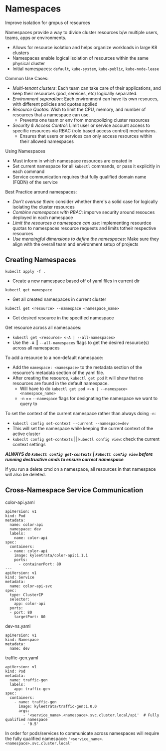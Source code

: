 # Namespaces

Improve isolation for gropus of resources

Namespaces provide a way to divide cluster resources b/w multiple users, teams, apps or environments.
- Allows for resource isolation and helps organize workloads in large K8 clusters
- Namespaces enable logical isolation of resources within the same physical cluster
- Initial namespaces: `default`, `kube-system`, `kube-public`, `kube-node-lease`

Common Use Cases:
- *Multi-tenant clusters*: Each team can take care of their applications, and keep their resources (pod, services, etc) logically separated.
- *Environment separation*: Each environment can have its own resouces, with different policies and quotas applied
- *Resource Quotas*: Wish to limit the CPU, memory, and number of resources that a namespace can use.
    - Prevents one team or env from monopolizing cluster resources
- *Security & Access Control*: Limit user or service account access to specific resources via RBAC (role based access control) mechanisms.
    - Ensures that users or services can only access resources within their allowed namespaces

Using Namespaces
- Must inform in which namespace resources are created in
- Set current namespace for all `kubectl` commands, or pass it explicitly in each command
- Service communication requires that fully qualified domain name (FQDN) of the service

Best Practice around namespaces:
- *Don't overuse them*: consider whether there's a solid case for logically isolating the cluster resources
- *Combine namespaces with RBAC*: imporve security around resouces deployed in each namespace
- *Limit the resources a namespace can use*: implementing resourdce quotas to namespaces resource requests and limits totheir respective resources
- *Use menaingful dimensions to define the namespaces*: Make sure they align with the overall team and environment setup of projects

## Creating Namespaces
`kubeclt apply -f .`
- Create a new namespace based off of yaml files in current dir

`kubectl get namespace`
- Get all created namespaces in current cluster

`kubectl get <resource> --namespace <namespace_name>`
- Get desired resource in the specified namespace

Get resource across all namespaces:
- `kubectl get <resource> <-A | --all-namespaces>`
- Use the `-A` || `--all-namespaces` flags to get the desired resource(s) across all namespaces

To add a resource to a non-default namespace:
- Add the `namespace: <namespace>` to the metadata section of the resource's metadata section of the yaml file.
- After creating the resource, `kubectl get pod` it will show that no resources are found in the default namespace.
    - Will have to do `kubectl get pod <-n | --namespace> <namespace_name>`
    - `-n` == `--namespace` flags for designating the namespace we want to query to

To set the context of the current namespace rather than always doing `-n`:
- `kubectl config set-context --current --namespace=dev`
- This will set the namespace while keeping the current context of the active cluster
- `kubeclt config get-contexts` || `kubectl config view`: check the current context settings

***ALWAYS do `kubectl config get-contexts` | `kubectl config view` before running destructive cmds to ensure correct namespace***

If you run a delete cmd on a namespace, all resources in that namespace will also be deleted.

## Cross-Namespace Service Communication

color-api.yaml
```
apiVersion: v1
kind: Pod
metadata:
  name: color-api
  namespace: dev
  labels:
    name: color-api
spec:
  containers:
  - name: color-api
    image: kyleetrata/color-api:1.1.1
    ports:
      - containerPort: 80
---
apiVersion: v1
kind: Service
metadata:
  name: color-api-svc
spec:
  type: ClusterIP
  selector:
    app: color-api
  ports:
  - port: 80
    targetPort: 80
```

dev-ns.yaml
```
apiVersion: v1
kind: Namespace
metadata:
  name: dev
```

traffic-gen.yaml
```
apiVersion: v1
kind: Pod
metadata:
  name: traffic-gen
  labels:
    app: traffic-gen
spec:
  containers:
    - name: traffic-gen
      image: kyleetrata/traffic-gen:1.0.0
      args:
        - '<service_name>.<namespace>.svc.cluster.local/api'  # Fully qualified namespace
        - '0.5'
```

In order for pods/services to communicate across namespaces will require the fully qualified namespace: `'<service_name>.<namespace>.svc.cluster.local'`
